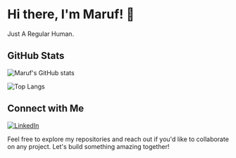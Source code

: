 # Hi there, I'm Maruf! 👋

Just A Regular Human.

## GitHub Stats

![Maruf's GitHub stats](https://github-readme-stats.vercel.app/api?username=mmaruf23&show_icons=true&theme=radical)

![Top Langs](https://github-readme-stats.vercel.app/api/top-langs/?username=mmaruf23&layout=compact&theme=radical)

## Connect with Me

[![LinkedIn](https://img.shields.io/badge/LinkedIn-blue?style=flat&logo=linkedin&labelColor=blue)](https://www.linkedin.com/in/mmaruf23/)

Feel free to explore my repositories and reach out if you'd like to collaborate on any project. Let's build something amazing together!

